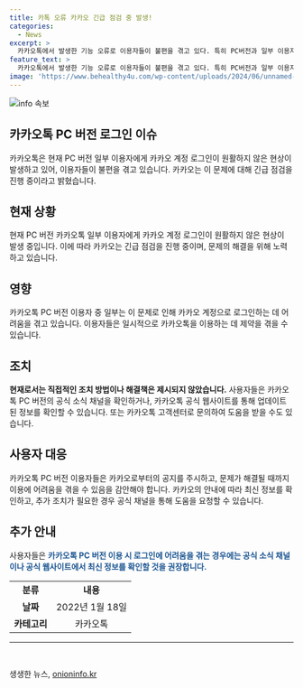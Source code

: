 ```yaml
---
title: 카톡 오류 카카오 긴급 점검 중 발생!
categories:
  - News
excerpt: >
  카카오톡에서 발생한 기능 오류로 이용자들이 불편을 겪고 있다. 특히 PC버전과 일부 이용자의 계정 로그인이 원활하지 않은 상황이라고 한다. 카카오는 긴급 점검을 진행 중이며, 사용자들의 불편을 최소화하기 위해 노력하고 있다. (총 150자)
feature_text: >
  카카오톡에서 발생한 기능 오류로 이용자들이 불편을 겪고 있다. 특히 PC버전과 일부 이용자의 계정 로그인이 원활하지 않은 상황이라고 한다. 카카오는 긴급 점검을 진행 중이며, 사용자들의 불편을 최소화하기 위해 노력하고 있다. (총 150자)
image: 'https://www.behealthy4u.com/wp-content/uploads/2024/06/unnamed-file.png'
---
```


<p><img src="https://www.behealthy4u.com/wp-content/uploads/2024/06/unnamed-file.png" alt="info 속보" /></p>

<h2>카카오톡 PC 버전 로그인 이슈</h2>

<p data-ke-size="size16">카카오톡은 현재 PC 버전 일부 이용자에게 카카오 계정 로그인이 원활하지 않은 현상이 발생하고 있어, 이용자들이 불편을 겪고 있습니다. 카카오는 이 문제에 대해 긴급 점검을 진행 중이라고 밝혔습니다.</p>

<h2 data-ke-size="size26">현재 상황</h2>

<p data-ke-size="size16">현재 PC 버전 카카오톡 일부 이용자에게 카카오 계정 로그인이 원활하지 않은 현상이 발생 중입니다. 이에 따라 카카오는 긴급 점검을 진행 중이며, 문제의 해결을 위해 노력하고 있습니다.</p>

<h2 data-ke-size="size26">영향</h2>

<p data-ke-size="size16">카카오톡 PC 버전 이용자 중 일부는 이 문제로 인해 카카오 계정으로 로그인하는 데 어려움을 겪고 있습니다. 이용자들은 일시적으로 카카오톡을 이용하는 데 제약을 겪을 수 있습니다.</p>

<h2 data-ke-size="size26">조치</h2>

<p data-ke-size="size16"><b>현재로서는 직접적인 조치 방법이나 해결책은 제시되지 않았습니다.</b> 사용자들은 카카오톡 PC 버전의 공식 소식 채널을 확인하거나, 카카오톡 공식 웹사이트를 통해 업데이트된 정보를 확인할 수 있습니다. 또는 카카오톡 고객센터로 문의하여 도움을 받을 수도 있습니다.</p>

<h2 data-ke-size="size26">사용자 대응</h2>

<p data-ke-size="size16">카카오톡 PC 버전 이용자들은 카카오로부터의 공지를 주시하고, 문제가 해결될 때까지 이용에 어려움을 겪을 수 있음을 감안해야 합니다. 카카오의 안내에 따라 최신 정보를 확인하고, 추가 조치가 필요한 경우 공식 채널을 통해 도움을 요청할 수 있습니다.</p>

<h2 data-ke-size="size26">추가 안내</h2>

<p data-ke-size="size16">사용자들은 <b><span style="color: #1a5490;">카카오톡 PC 버전 이용 시 로그인에 어려움을 겪는 경우에는 공식 소식 채널이나 공식 웹사이트에서 최신 정보를 확인할 것을 권장합니다.</span></b></p>

<table>
    <tbody>
        <tr>
            <td style="text-align: center; height: 17px;"><b>분류</b></td>
            <td style="text-align: center; height: 17px;"><b>내용</b></td>
        </tr>
        <tr>
            <td style="text-align: center; height: 17px;"><b>날짜</b></td>
            <td style="text-align: center; height: 17px;">2022년 1월 18일</td>
        </tr>
        <tr>
            <td style="text-align: center; height: 17px;"><b>카테고리</b></td>
            <td style="text-align: center; height: 17px;">카카오톡</td>
        </tr>
    </tbody>
</table>

<hr>

<p data-ke-size="size16">&nbsp;</p>
생생한 뉴스, <a href="https://onioninfo.kr" rel="dofollow">onioninfo.kr</a>


